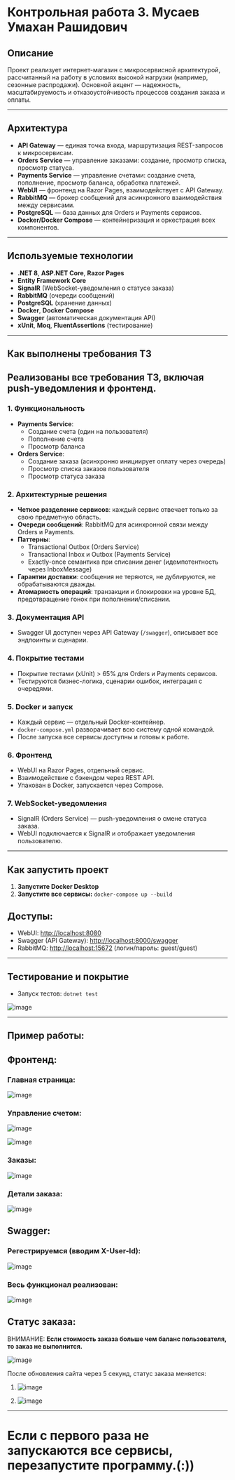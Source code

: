 # Контрольная работа 3. Мусаев Умахан Рашидович


## Описание

Проект реализует интернет-магазин с микросервисной архитектурой, рассчитанный на работу в условиях высокой нагрузки (например, сезонные распродажи). Основной акцент — надежность, масштабируемость и отказоустойчивость процессов создания заказа и оплаты.

---

## Архитектура

- **API Gateway** — единая точка входа, маршрутизация REST-запросов к микросервисам.
- **Orders Service** — управление заказами: создание, просмотр списка, просмотр статуса.
- **Payments Service** — управление счетами: создание счета, пополнение, просмотр баланса, обработка платежей.
- **WebUI** — фронтенд на Razor Pages, взаимодействует с API Gateway.
- **RabbitMQ** — брокер сообщений для асинхронного взаимодействия между сервисами.
- **PostgreSQL** — база данных для Orders и Payments сервисов.
- **Docker/Docker Compose** — контейнеризация и оркестрация всех компонентов.

---

## Используемые технологии

- **.NET 8**, **ASP.NET Core**, **Razor Pages**
- **Entity Framework Core**
- **SignalR** (WebSocket-уведомления о статусе заказа)
- **RabbitMQ** (очереди сообщений)
- **PostgreSQL** (хранение данных)
- **Docker**, **Docker Compose**
- **Swagger** (автоматическая документация API)
- **xUnit**, **Moq**, **FluentAssertions** (тестирование)

---

## Как выполнены требования ТЗ
## **Реализованы все требования ТЗ, включая push-уведомления и фронтенд.**
### 1. Функциональность

- **Payments Service**:
  - Создание счета (один на пользователя)
  - Пополнение счета
  - Просмотр баланса
- **Orders Service**:
  - Создание заказа (асинхронно инициирует оплату через очередь)
  - Просмотр списка заказов пользователя
  - Просмотр статуса заказа

### 2. Архитектурные решения

- **Четкое разделение сервисов**: каждый сервис отвечает только за свою предметную область.
- **Очереди сообщений**: RabbitMQ для асинхронной связи между Orders и Payments.
- **Паттерны**:
  - Transactional Outbox (Orders Service)
  - Transactional Inbox и Outbox (Payments Service)
  - Exactly-once семантика при списании денег (идемпотентность через InboxMessage)
- **Гарантии доставки**: сообщения не теряются, не дублируются, не обрабатываются дважды.
- **Атомарность операций**: транзакции и блокировки на уровне БД, предотвращение гонок при пополнении/списании.

### 3. Документация API

- Swagger UI доступен через API Gateway (`/swagger`), описывает все эндпоинты и сценарии.

### 4. Покрытие тестами

- Покрытие тестами (xUnit) > 65% для Orders и Payments сервисов.
- Тестируются бизнес-логика, сценарии ошибок, интеграция с очередями.

### 5. Docker и запуск

- Каждый сервис — отдельный Docker-контейнер.
- `docker-compose.yml` разворачивает всю систему одной командой.
- После запуска все сервисы доступны и готовы к работе.

### 6. Фронтенд

- WebUI на Razor Pages, отдельный сервис.
- Взаимодействие с бэкендом через REST API.
- Упакован в Docker, запускается через Compose.

### 7. WebSocket-уведомления

- SignalR (Orders Service) — push-уведомления о смене статуса заказа.
- WebUI подключается к SignalR и отображает уведомления пользователю.

---

## Как запустить проект

1. **Запустите Docker Desktop**
2.  **Запустите все сервисы:**
    `docker-compose up --build`

## **Доступы:**
- WebUI: [http://localhost:8080](http://localhost:8080)
- Swagger (API Gateway): [http://localhost:8000/swagger](http://localhost:8000/swagger)
- RabbitMQ: [http://localhost:15672](http://localhost:15672) (логин/пароль: guest/guest)

   
---

## Тестирование и покрытие

- Запуск тестов:
  `dotnet test`

![image](https://github.com/user-attachments/assets/d0516c04-755d-47d3-a3f8-8d442a22a50d)


---
## Пример работы:

## Фронтенд:
### Главная страница:

![image](https://github.com/user-attachments/assets/e17b918c-2be5-4112-98e2-4594a1f50d06)

### Управление счетом: 

![image](https://github.com/user-attachments/assets/38736eed-371b-4316-aaf1-803448d5a05b)

![image](https://github.com/user-attachments/assets/6913f1d9-fb9d-4d46-a796-772e9b386faa)


### Заказы:

![image](https://github.com/user-attachments/assets/182d224d-66b4-4f0c-a59e-4bc094246a60)

### Детали заказа:

![image](https://github.com/user-attachments/assets/9fc16efa-6660-405e-b7aa-632668d6608f)

## Swagger:

### Регестрируемся (вводим X-User-Id):

![image](https://github.com/user-attachments/assets/5a4b5844-3c98-4dee-8b8e-bc1d405749a0)

### Весь функционал реализован:

![image](https://github.com/user-attachments/assets/1cf802db-43eb-4f70-866a-588be274d649)


## Статус заказа:

ВНИМАНИЕ: **Если стоимость заказа больше чем баланс пользователя, то заказ не выполнится.**

![image](https://github.com/user-attachments/assets/0a367fb7-dc56-497b-be27-8dcb14d1c748)

После обновления сайта через 5 секунд, статус заказа меняется:

1. ![image](https://github.com/user-attachments/assets/5f862994-a484-43cc-a251-85bfae72a2c4)

2. ![image](https://github.com/user-attachments/assets/5a32678f-b451-4bc8-97d3-653b3cd3d345)

---
# Если с первого раза не запускаются все сервисы, перезапустите программу.(:))


